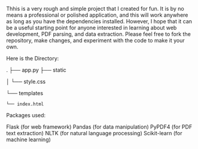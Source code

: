 Thhis is a very rough and simple project that I created for fun. 
It is by no means a professional or polished application, and this will work anywhere as long as you have the dependencies installed. 
However, I hope that it can be a useful starting point for anyone interested in learning about web development, PDF parsing, and data extraction. Please feel free to fork the repository, make changes, and experiment with the code to make it your own.

Here is the Directory:

.
├── app.py
├── static

│   └── style.css

└── templates

    └── index.html



Packages used:

Flask (for web framework)
Pandas (for data manipulation)
PyPDF4 (for PDF text extraction)
NLTK (for natural language processing)
Scikit-learn (for machine learning)
